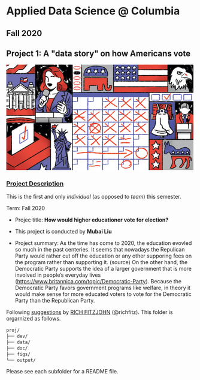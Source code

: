 # Applied Data Science @ Columbia
## Fall 2020
## Project 1: A "data story" on how Americans vote

<img src="figs/title1.jpeg" width="500">

### [Project Description](doc/Proj1_desc.md)
This is the first and only *individual* (as opposed to *team*) this semester. 

Term: Fall 2020

+ Projec title: **How would higher educationer vote for election?**
+ This project is conducted by **Mubai Liu**

+ Project summary: As the time has come to 2020, the education evovled so much in the past centeries. It seems that nowadays the Repulican Party would rather cut off the education or any other supporing fees on the program rather than supporting it. (source) On the other hand, the Democratic Party supports the idea of a larger government that is more involved in people’s everyday lives (https://www.britannica.com/topic/Democratic-Party). Because the Democratic Party favors government programs like welfare, in theory it would make sense for more educated voters to vote for the Democratic Party than the Republican Party.


Following [suggestions](http://nicercode.github.io/blog/2013-04-05-projects/) by [RICH FITZJOHN](http://nicercode.github.io/about/#Team) (@richfitz). This folder is orgarnized as follows.

```
proj/
├── dev/
├── data/
├── doc/
├── figs/
└── output/
```

Please see each subfolder for a README file.
